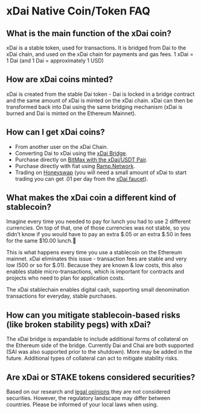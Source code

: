 # xDai Native Coin/Token FAQ

## What is the main function of the xDai coin?

xDai is a stable token, used for transactions. It is bridged from Dai to the xDai chain, and used on the xDai chain for payments and gas fees. 1 xDai = 1 Dai \(and 1 Dai = approximately 1 USD\)

## How are xDai coins minted?

xDai is created from the stable Dai token - Dai is locked in a bridge contract and the same amount of xDai is minted on the xDai chain. xDai can then be transformed back into Dai using the same bridging mechanism \(xDai is burned and Dai is minted on the Ethereum Mainnet\).

## How can I get xDai coins?

* From another user on the xDai Chain.
* Converting Dai to xDai using the [xDai Bridge](../../for-users/bridges/converting-xdai-via-bridge/).
* Purchase directly on [BitMax with the xDai/USDT Pair](https://bitmax.io/en/basic/cashtrade-spottrading/usdt/xdai).
* Purchase directly with fiat using [Ramp.Network](https://ramp.network/buy/?swapAsset=XDAI).
* Trading on [Honeyswap](https://honeyswap.org/) \(you will need a small amount of xDai to start trading you can get .01 per day from the [xDai faucet](https://blockscout.com/xdai/mainnet/faucet)\).

## What makes the xDai coin a different kind of stablecoin?

Imagine every time you needed to pay for lunch you had to use 2 different currencies. On top of that, one of those currencies was not stable, so you didn’t know if you would have to pay an extra $.05 or an extra $.50 in fees for the same $10.00 lunch.🍔

This is what happens every time you use a stablecoin on the Ethereum mainnet. xDai eliminates this issue - transaction fees are stable and very low \(500 or so for $.01\). Because they are known & low costs, this also enables stable micro-transactions, which is important for contracts and projects who need to plan for application costs.

The xDai stablechain enables digital cash, supporting small denomination transactions for everyday, stable purchases.

## How can you mitigate stablecoin-based risks \(like broken stability pegs\) with xDai?

The xDai bridge is expandable to include additional forms of collateral on the Ethereum side of the bridge. Currently Dai and Chai are both supported \(SAI was also supported prior to the shutdown\). More may be added in the future. Additional types of collateral can act to mitigate stability risks.

## Are xDai or STAKE tokens considered securities?

Based on our research and [legal opinions](../../for-developers/security-audits.md#dpos-stake-token-by-quantstamp) they are not considered securities. However, the regulatory landscape may differ between countries. Please be informed of your local laws when using.

